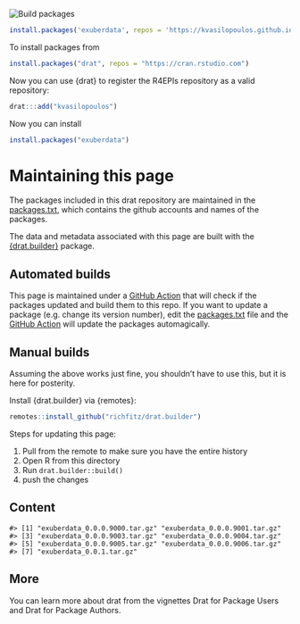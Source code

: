 
<!-- README.md is generated from README.Rmd. Please edit that file -->

![Build
packages](https://github.com/kvasilopoulos/drat/workflows/Build%20packages/badge.svg)

``` r
install.packages('exuberdata', repos = 'https://kvasilopoulos.github.io/drat/', type = 'source')
```

To install packages from

``` r
install.packages("drat", repos = "https://cran.rstudio.com")
```

Now you can use {drat} to register the R4EPIs repository as a valid
repository:

``` r
drat:::add("kvasilopoulos")
```

Now you can install

``` r
install.packages("exuberdata")
```

# Maintaining this page

The packages included in this drat repository are maintained in the
[packages.txt](./packages.txt), which contains the github accounts and
names of the packages.

The data and metadata associated with this page are built with the
[{drat.builder}](https://github.com/richfitz/drat.builder) package.

## Automated builds

This page is maintained under a [GitHub
Action](https://github.com/R4EPI/drat/actions?query=workflow%3A%22Build+packages%22)
that will check if the packages updated and build them to this repo. If
you want to update a package (e.g. change its version number), edit the
[packages.txt](./packages.txt) file and the [GitHub
Action](https://github.com/R4EPI/drat/actions?query=workflow%3A%22Build+packages%22)
will update the packages automagically.

## Manual builds

Assuming the above works just fine, you shouldn’t have to use this, but
it is here for posterity.

Install {drat.builder} via {remotes}:

``` r
remotes::install_github("richfitz/drat.builder")
```

Steps for updating this page:

1.  Pull from the remote to make sure you have the entire history
2.  Open R from this directory
3.  Run `drat.builder::build()`
4.  push the changes

## Content

    #> [1] "exuberdata_0.0.0.9000.tar.gz" "exuberdata_0.0.0.9001.tar.gz"
    #> [3] "exuberdata_0.0.0.9003.tar.gz" "exuberdata_0.0.0.9004.tar.gz"
    #> [5] "exuberdata_0.0.0.9005.tar.gz" "exuberdata_0.0.0.9006.tar.gz"
    #> [7] "exuberdata_0.0.1.tar.gz"

## More

You can learn more about drat from the vignettes Drat for Package Users
and Drat for Package Authors.
